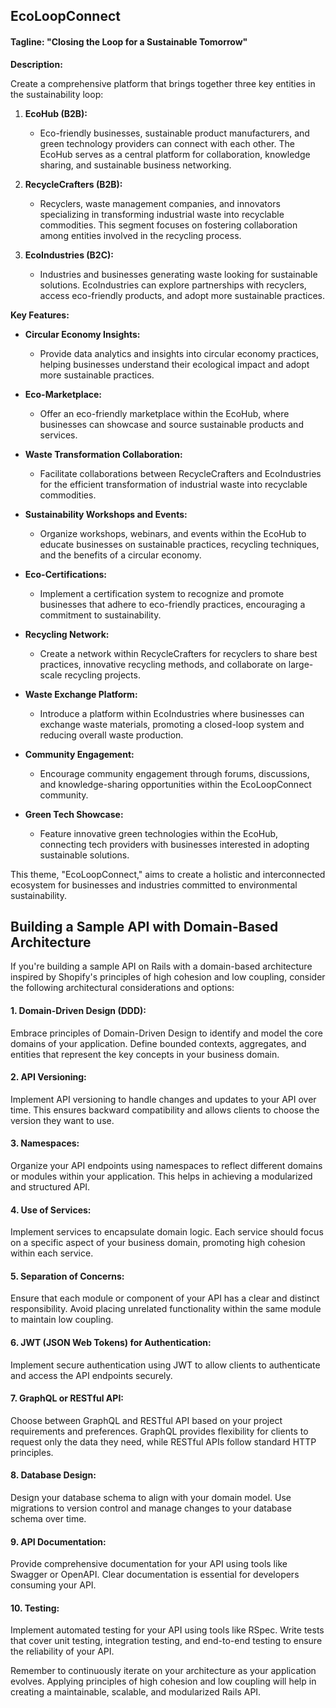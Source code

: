 ## EcoLoopConnect

#### Tagline: "Closing the Loop for a Sustainable Tomorrow"

**Description:**

Create a comprehensive platform that brings together three key entities in the sustainability loop:

1. **EcoHub (B2B):**
   - Eco-friendly businesses, sustainable product manufacturers, and green technology providers can connect with each other. The EcoHub serves as a central platform for collaboration, knowledge sharing, and sustainable business networking.

2. **RecycleCrafters (B2B):**
   - Recyclers, waste management companies, and innovators specializing in transforming industrial waste into recyclable commodities. This segment focuses on fostering collaboration among entities involved in the recycling process.

3. **EcoIndustries (B2C):**
   - Industries and businesses generating waste looking for sustainable solutions. EcoIndustries can explore partnerships with recyclers, access eco-friendly products, and adopt more sustainable practices.

**Key Features:**

- **Circular Economy Insights:**
  - Provide data analytics and insights into circular economy practices, helping businesses understand their ecological impact and adopt more sustainable practices.

- **Eco-Marketplace:**
  - Offer an eco-friendly marketplace within the EcoHub, where businesses can showcase and source sustainable products and services.

- **Waste Transformation Collaboration:**
  - Facilitate collaborations between RecycleCrafters and EcoIndustries for the efficient transformation of industrial waste into recyclable commodities.

- **Sustainability Workshops and Events:**
  - Organize workshops, webinars, and events within the EcoHub to educate businesses on sustainable practices, recycling techniques, and the benefits of a circular economy.

- **Eco-Certifications:**
  - Implement a certification system to recognize and promote businesses that adhere to eco-friendly practices, encouraging a commitment to sustainability.

- **Recycling Network:**
  - Create a network within RecycleCrafters for recyclers to share best practices, innovative recycling methods, and collaborate on large-scale recycling projects.

- **Waste Exchange Platform:**
  - Introduce a platform within EcoIndustries where businesses can exchange waste materials, promoting a closed-loop system and reducing overall waste production.

- **Community Engagement:**
  - Encourage community engagement through forums, discussions, and knowledge-sharing opportunities within the EcoLoopConnect community.

- **Green Tech Showcase:**
  - Feature innovative green technologies within the EcoHub, connecting tech providers with businesses interested in adopting sustainable solutions.

This theme, "EcoLoopConnect," aims to create a holistic and interconnected ecosystem for businesses and industries committed to environmental sustainability.

## Building a Sample API with Domain-Based Architecture

If you're building a sample API on Rails with a domain-based architecture inspired by Shopify's principles of high cohesion and low coupling, consider the following architectural considerations and options:

#### 1. Domain-Driven Design (DDD):

Embrace principles of Domain-Driven Design to identify and model the core domains of your application. Define bounded contexts, aggregates, and entities that represent the key concepts in your business domain.

#### 2. API Versioning:

Implement API versioning to handle changes and updates to your API over time. This ensures backward compatibility and allows clients to choose the version they want to use.

#### 3. Namespaces:

Organize your API endpoints using namespaces to reflect different domains or modules within your application. This helps in achieving a modularized and structured API.

#### 4. Use of Services:

Implement services to encapsulate domain logic. Each service should focus on a specific aspect of your business domain, promoting high cohesion within each service.

#### 5. Separation of Concerns:

Ensure that each module or component of your API has a clear and distinct responsibility. Avoid placing unrelated functionality within the same module to maintain low coupling.

#### 6. JWT (JSON Web Tokens) for Authentication:

Implement secure authentication using JWT to allow clients to authenticate and access the API endpoints securely.

#### 7. GraphQL or RESTful API:

Choose between GraphQL and RESTful API based on your project requirements and preferences. GraphQL provides flexibility for clients to request only the data they need, while RESTful APIs follow standard HTTP principles.

#### 8. Database Design:

Design your database schema to align with your domain model. Use migrations to version control and manage changes to your database schema over time.

#### 9. API Documentation:

Provide comprehensive documentation for your API using tools like Swagger or OpenAPI. Clear documentation is essential for developers consuming your API.

#### 10. Testing:

Implement automated testing for your API using tools like RSpec. Write tests that cover unit testing, integration testing, and end-to-end testing to ensure the reliability of your API.

Remember to continuously iterate on your architecture as your application evolves. Applying principles of high cohesion and low coupling will help in creating a maintainable, scalable, and modularized Rails API.

